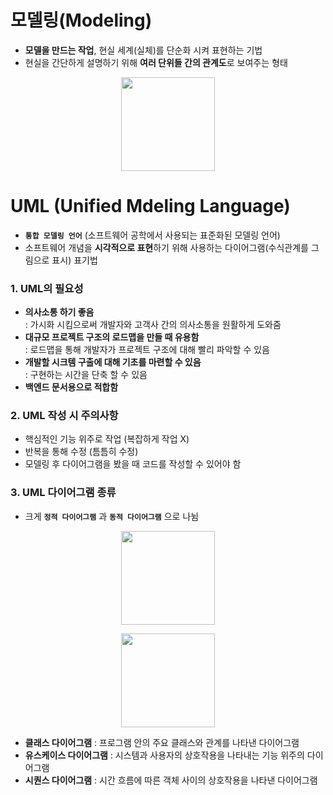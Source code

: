 # 모델링(Modeling)
* **모델을 만드는 작업**, 현실 세계(실체)를 단순화 시켜 표현하는 기법
* 현실을 간단하게 설명하기 위해 **여러 단위들 간의 관계도**로 보여주는 형태
<p align="center">
  <img src="https://github.com/jeong-vely0611/UML/assets/148931569/1954101e-ecd5-4bba-9b15-bcc233f049e3" height="150px">
</p>


# UML (Unified Mdeling Language)
* **`통합 모델링 언어`** (소프트웨어 공학에서 사용되는 표준화된 모델링 언어) <br>
* 소프트웨어 개념을 **시각적으로 표현**하기 위해 사용하는 다이어그램(수식관계를 그림으로 표시) 표기법<br>

### 1. UML의 필요성
* **의사소통 하기 좋음** <br>
   : 가시화 시킴으로써 개발자와 고객사 간의 의사소통을 원활하게 도와줌
* **대규모 프로젝트 구조의 로드맵을 만들 때 유용함** <br>
   : 로드맵을 통해 개발자가 프로젝트 구조에 대해 빨리 파악할 수 있음
* **개발할 시크템 구출에 대해 기초를 마련할 수 있음** <br>
   : 구현하는 시간을 단축 할 수 있음
* **백엔드 문서용으로 적합함**

### 2. UML 작성 시 주의사항
* 핵심적인 기능 위주로 작업 (복잡하게 작업 X)
* 반복을 통해 수정 (틈틈히 수정)
* 모델링 후 다이어그램을 봤을 때 코드를 작성할 수 있어야 함

### 3. UML 다이어그램 종류
* 크게 **`정적 다이어그램`** 과 **`동적 다이어그램`** 으로 나뉨

<p align="center">
  <img src="https://github.com/jeong-vely0611/UML/assets/148931569/b17e1259-51ec-48ea-9623-ab2f97ee98b7" height="150px">
</p>

<p align="center">
  <img src="https://github.com/jeong-vely0611/UML/assets/148931569/9a8c33bd-902a-415c-afee-a4ee3ae95e77" height="150px">
</p>

* **클래스 다이어그램** 
   : 프로그램 안의 주요 클래스와 관계를 나타낸 다이어그램
* **유스케이스 다이어그램** 
   : 시스템과 사용자의 상호작용을 나타내는 기능 위주의 다이어그램
* **시퀀스 다이어그램**
   : 시간 흐름에 따른 객체 사이의 상호작용을 나타낸 다이어그램



